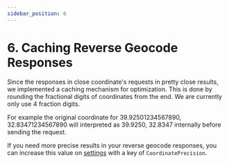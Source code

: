```yaml
---
sidebar_position: 6
---
```


# 6. Caching Reverse Geocode Responses

Since the responses in close coordinate's requests in pretty close results, we implemented a caching mechanism for optimization. This is done by rounding the fractional digits of coordinates from the end. We are currently only use 4 fraction digits.

For example the original coordinate for 39.92501234567890, 32.83471234567890 will interpreted as 39.9250, 32.8347 internally before sending the request.

If you need more precise results in your reverse geocode responses, you can increase this value on [settings](/docs/settings) with a key of `CoordinatePrecision`.